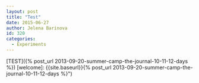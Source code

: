 ```yaml
---
layout: post
title: "Test"
date: 2015-06-27
author: Jelena Barinova
id: 320
categories:
  - Experiments
---
```


[TEST]({% post_url 2013-09-20-summer-camp-the-journal-10-11-12-days %})
[welcome]: {{site.baseurl}}{% post_url 2013-09-20-summer-camp-the-journal-10-11-12-days  %}")